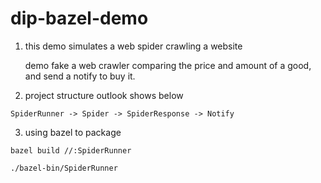 # dip-bazel-demo

1. this demo simulates a web spider crawling a website

   demo fake a web crawler comparing the price and amount of a good, and send a notify to buy it.

2. project structure outlook shows below

```
SpiderRunner -> Spider -> SpiderResponse -> Notify
```

3. using bazel to package

```
bazel build //:SpiderRunner

./bazel-bin/SpiderRunner
```


